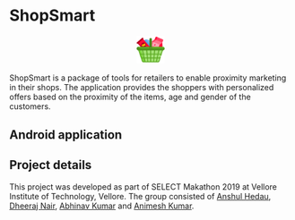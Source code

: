 # ShopSmart

<p align = "center"><img src="Pictures/Project Icon.png" width = 10%"></img></p>
  
ShopSmart is a package of tools for retailers to enable proximity marketing in their shops. The application provides the shoppers with personalized offers based on the proximity of the items, age and gender of the customers.

## Android application

## Project details
This project was developed as part of SELECT Makathon 2019 at Vellore Institute of Technology, Vellore. The group consisted of [Anshul Hedau](https://www.linkedin.com/in/anshul-hedau), [Dheeraj Nair](https://www.linkedin.com/in/dheeraj1998), [Abhinav Kumar](https://www.linkedin.com/in/abhinavkrs) and [Animesh Kumar](https://www.linkedin.com/in/animesh-kumar-130a6a109).
